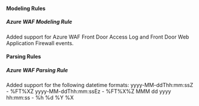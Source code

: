 #### Modeling Rules

##### Azure WAF Modeling Rule

Added support for Azure WAF Front Door Access Log and Front Door Web Application Firewall events.

#### Parsing Rules

##### Azure WAF Parsing Rule

Added support for the following datetime formats:
yyyy-MM-ddThh:mm:ssZ - %FT%XZ
yyyy-MM-ddThh:mm:ssEz - %FT%X%Z
MMM dd yyyy hh:mm:ss - %h %d %Y %X

